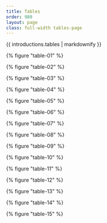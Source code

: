 ```yaml
---
title: Tables
order: 980
layout: page
class: full-width tables-page
---
```


{{ introductions.tables | markdownify }}

{% figure "table-01" %}

{% figure "table-02" %}

{% figure "table-03" %}

{% figure "table-04" %}

{% figure "table-05" %}

{% figure "table-06" %}

{% figure "table-07" %}

{% figure "table-08" %}

{% figure "table-09" %}

{% figure "table-10" %}

{% figure "table-11" %}

{% figure "table-12" %}

{% figure "table-13" %}

{% figure "table-14" %}

{% figure "table-15" %}
